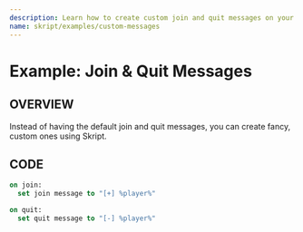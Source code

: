 ```yaml
---
description: Learn how to create custom join and quit messages on your server.
name: skript/examples/custom-messages
---
```


# Example: Join & Quit Messages

## OVERVIEW

Instead of having the default join and quit messages, you can create fancy, custom ones using Skript.

## CODE

```vb
on join:
  set join message to "[+] %player%"

on quit:
  set quit message to "[-] %player%"
```
